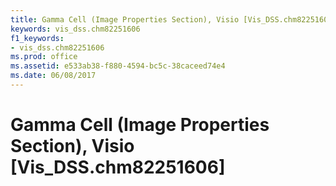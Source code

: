 ```yaml
---
title: Gamma Cell (Image Properties Section), Visio [Vis_DSS.chm82251606]
keywords: vis_dss.chm82251606
f1_keywords:
- vis_dss.chm82251606
ms.prod: office
ms.assetid: e533ab38-f880-4594-bc5c-38caceed74e4
ms.date: 06/08/2017
---
```



# Gamma Cell (Image Properties Section), Visio [Vis_DSS.chm82251606]

